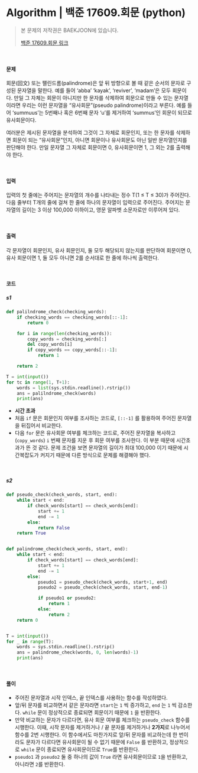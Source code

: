 # Algorithm | 백준 17609.회문 (python)

> 본 문제의 저작권은 BAEKJOON에 있습니다.
>
> [백준 17609.회문 링크](https://www.acmicpc.net/problem/17609)

</br>

#### 문제

회문(回文) 또는 팰린드롬(palindrome)은 앞 뒤 방향으로 볼 때 같은 순서의 문자로 구성된 문자열을 말한다. 예를 들어 ‘abba’ ‘kayak’, ‘reviver’, ‘madam’은 모두 회문이다. 만일 그 자체는 회문이 아니지만 한 문자를 삭제하여 회문으로 만들 수 있는 문자열이라면 우리는 이런 문자열을 “유사회문”(pseudo palindrome)이라고 부른다. 예를 들어 ‘summuus’는 5번째나 혹은 6번째 문자 ‘u’를 제거하여 ‘summus’인 회문이 되므로 유사회문이다.

여러분은 제시된 문자열을 분석하여 그것이 그 자체로 회문인지, 또는 한 문자를 삭제하면 회문이 되는 “유사회문”인지, 아니면 회문이나 유사회문도 아닌 일반 문자열인지를 판단해야 한다. 만일 문자열 그 자체로 회문이면 0, 유사회문이면 1, 그 외는 2를 출력해야 한다. 

</br>

#### 입력

입력의 첫 줄에는 주어지는 문자열의 개수를 나타내는 정수 T(1 ≤ T ≤ 30)가 주어진다. 다음 줄부터 T개의 줄에 걸쳐 한 줄에 하나의 문자열이 입력으로 주어진다. 주어지는 문자열의 길이는 3 이상 100,000 이하이고, 영문 알파벳 소문자로만 이루어져 있다.

</br>

#### 출력

각 문자열이 회문인지, 유사 회문인지, 둘 모두 해당되지 않는지를 판단하여 회문이면 0, 유사 회문이면 1, 둘 모두 아니면 2를 순서대로 한 줄에 하나씩 출력한다.

</br>

#### 코드

##### s1

```python
def palilndrome_check(checking_words):
    if checking_words == checking_words[::-1]:
        return 0

    for i in range(len(checking_words)):
        copy_words = checking_words[:]
        del copy_words[i]
        if copy_words == copy_words[::-1]:
            return 1

    return 2

T = int(input())
for tc in range(1, T+1):
    words = list(sys.stdin.readline().rstrip())
    ans = palilndrome_check(words)
    print(ans)
```

- **시간 초과**
- 처음 `if` 문은 회문인지 여부를 조사하는 코드로, `[::-1]` 를 활용하여 주어진 문자열을 뒤집어서 비교한다.
- 다음 `for` 문은 유사회문 여부를 체크하는 코드로, 주어진 문자열을 복사하고 (`copy_words`) `i` 번째 문자를 지운 후 회문 여부를 조사한다. 이 부분 때문에 시간초과가 뜬 것 같다. 문제 조건을 보면 문자열의 길이가 최대 100,000 이기 때문에 시간복잡도가 커지기 때문에 다른 방식으로 문제를 해결해야 했다.

</br>

##### s2

```python
def pseudo_check(check_words, start, end):
    while start < end:
        if check_words[start] == check_words[end]:
            start += 1
            end -= 1
        else:
            return False
    return True


def palindrome_check(check_words, start, end):
    while start < end:
        if check_words[start] == check_words[end]:
            start += 1
            end -= 1
        else:
            pseudo1 = pseudo_check(check_words, start+1, end)
            pseudo2 = pseudo_check(check_words, start, end-1)

            if pseudo1 or pseudo2:
                return 1
            else:
                return 2
    return 0


T = int(input())
for _ in range(T):
    words = sys.stdin.readline().rstrip()
    ans = palindrome_check(words, 0, len(words)-1)
    print(ans)
```

</br>

#### 풀이

- 주어진 문자열과 시작 인덱스, 끝 인덱스를 사용하는 함수를 작성하였다.
- 앞/뒤 문자를 비교하면서 같은 문자라면 `start`는 `1` 씩 증가하고, `end` 는 `1` 씩 감소한다. `while` 문이 정상적으로 종료되면 회문이기 때문에 `1` 을 반환한다.
- 만약 비교하는 문자가 다르다면, 유사 회문 여부를 체크하는 `pseudo_check` 함수를 시행한다. 이때, 시작 문자를 제거하거나 / 끝 문자를 제거하거나 **2가지**로 나누어서 함수를 2번 시행한다. 이 함수에서도 마찬가지로 앞/뒤 문자를 비교하는데 한 번이라도 문자가 다르다면 유사회문이 될 수 없기 때문에 `False` 를 반환하고, 정상적으로 `while` 문이 종료되면 유사회문이므로 `True`를 반환한다.
- `pseudo1` 과 `pseudo2` 둘 중 하나의 값이  `True` 라면 유사회문이므로 `1`을 반환하고, 아니라면 `2`를 반환한다.
